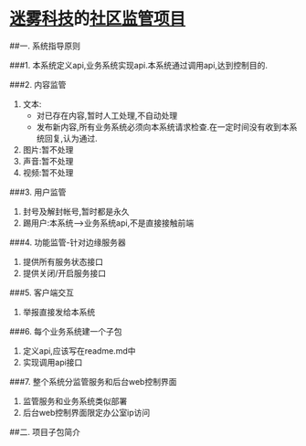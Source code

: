 # [迷雾科技](https://github.com/blemobi "迷雾科技")的[社区监管项目](https://github.com/blemobi/go-platform-manager, "社区监管")

##一. 系统指导原则

###1. 本系统定义api,业务系统实现api.本系统通过调用api,达到控制目的.

###2. 内容监管
1. 文本:
	* 对已存在内容,暂时人工处理,不自动处理
	* 发布新内容,所有业务系统必须向本系统请求检查.在一定时间没有收到本系统回复,认为通过.
2. 图片:暂不处理
3. 声音:暂不处理
4. 视频:暂不处理

###3. 用户监管
1. 封号及解封帐号,暂时都是永久
2. 踢用户:本系统-->业务系统api,不是直接接触前端

###4. 功能监管-针对边缘服务器
1. 提供所有服务状态接口
2. 提供关闭/开启服务接口

###5. 客户端交互
1. 举报直接发给本系统

###6. 每个业务系统建一个子包
1. 定义api,应该写在readme.md中
2. 实现调用api接口

###7. 整个系统分监管服务和后台web控制界面
1. 监管服务和业务系统类似部署
2. 后台web控制界面限定办公室ip访问

##二. 项目子包简介